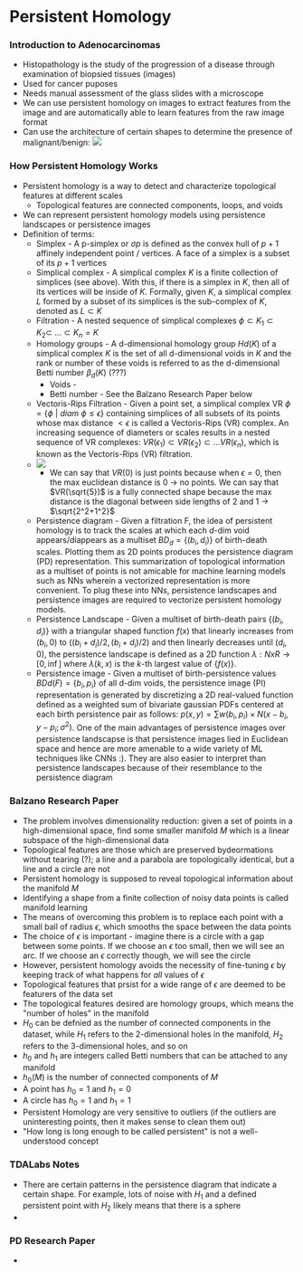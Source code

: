 # Persistent Homology

### Introduction to Adenocarcinomas
- Histopathology is the study of the progression of a disease through examination of biopsied tissues (images)
- Used for cancer puposes
- Needs manual assessment of the glass slides with a microscope
- We can use persistent homology on images to extract features from the image and are automatically able to learn features from the raw image format
- Can use the architecture of certain shapes to determine the presence of malignant/benign:
 ![](https://codimd.s3.shivering-isles.com/demo/uploads/upload_abbc7efb7a803892ff3474a19aefb61b.png)

### How Persistent Homology Works
- Persistent homology is a way to detect and characterize topological features at different scales
	- Topological features are connected components, loops, and voids
- We can represent persistent homology models using persistence landscapes or persistence images
- Definition of terms:
	- Simplex - A p-simplex or $\sigma p$ is defined as the convex hull of $p+1$ affinely independent point / vertices. A face of a simplex is a subset of its $p+1$ vertices
	- Simplical complex - A simplical complex $K$ is a finite collection of simplices (see above). With this, if there is a simplex in $K$, then all of its vertices will be inside of $K$. Formally, given $K$, a simplical complex $L$ formed by a subset of its simplices is the sub-complex of $K$, denoted as $L \subset K$
	- Filtration - A nested sequence of simplical complexes $\phi \subset K_1 \subset K_2 \subset\ ... \subset K_n = K$
	- Homology groups - A d-dimensional homology group $Hd(K)$ of a simplical complex $K$ is the set of all d-dimensional voids in $K$ and the rank or number of these voids is referred to as the d-dimensional Betti number $\beta_d(K)$ (???)
		- Voids - 
		- Betti number - See the Balzano Research Paper below
	- Vectoris-Rips Filtration - Given a point set, a simplical complex VR $\phi=\{\phi\ |\ diam\ \phi \leq \epsilon\}$ containing simplices of all subsets of its points whose max distance $< \epsilon$ is called a Vectoris-Rips (VR) complex. An increasing sequence of diameters or scales results in a nested sequence of VR complexes: $VR(\epsilon_1) \subset VR(\epsilon_2) \subset ... VR(\epsilon_n)$, which is known as the Vectoris-Rips (VR) filtration.
	- ![](https://www.kitware.com/main/wp-content/uploads/2018/05/homology_groups.png)
		- We can say that $VR(0)$ is just points because when $\epsilon=0$, then the max euclidean distance is 0 -> no points. We can say that $VR(\sqrt{5})$ is a fully connected shape because the max distance is the diagonal between side lengths of $2$ and $1$ -> $\sqrt{2^2+1^2}$
	- Persistence diagram - Given a filtration F, the idea of persistent homology is to track the scales at which each $d$-dim void appears/diappears as a multiset $BD_d = \{(b_i, d_i)\}$ of birth-death scales. Plotting them as 2D points produces the persistence diagram (PD) representation. This summarization of topological information as a multiset of points is not amicable for machine learning models such as NNs wherein a vectorized representation is more convenient. To plug these into NNs, persistence landscapes and persistence images are required to vectorize persistent homology models. 
	- Persistence Landscape - Given a multiset of birth-death pairs $\{(b_i, d_i)\}$ with a triangular shaped function $f(x)$ that linearly increases from $(b_i, 0)$ to $((b_i+d_i)/2, (b_i+d_i)/2)$ and then linearly decreases until $(d_i, 0)$, the persistence landscape is defined as a 2D function $\lambda:N x R \rightarrow [0, \inf]$ where $\lambda(k, x)$ is the $k$-th largest value of $\{f(x)\}$.
	- Persistence image - Given a multiset of birth-persistence values $BDd(F) = \{b_i, p_i\}$ of all d-dim voids, the persistence image (PI) representation is generated by discretizing a 2D real-valued function defined as a weighted sum of bivariate gaussian PDFs centered at each birth persistence pair as follows: $p(x, y) = \sum w(b_i, p_i) \times N(x-b_i, y-p_i; \sigma^2)$. One of the main advantages of persistence images over persistence landscapse is that persistence images lied in Euclidean space and hence are more amenable to a wide variety of ML techniques like CNNs :). They are also easier to interpret than persistence landscapes because of their resemblance to the persistence diagram

### Balzano Research Paper
- The problem involves dimensionality reduction: given a set of points in a high-dimensional space, find some smaller manifold $M$ which is a linear subspace of the high-dimensional data
- Topological features are those which are preserved bydeormations without tearing (?); a line and a parabola are topologically identical, but a line and a circle are not
- Persistent homology is supposed to reveal topological information about the manifold $M$
- Identifying a shape from a finite collection of noisy data points is called manifold learning
- The means of overcoming this problem is to replace each point with a small ball of radius $\epsilon$, which smooths the space between the data points
- The choice of $\epsilon$ is important - imagine there is a circle with a gap between some points. If we choose an $\epsilon$ too small, then we will see an arc. If we choose an $\epsilon$ correctly though, we will see the circle
- However, persistent homology avoids the necessity of fine-tuning $\epsilon$ by keeping track of what happens for *all* values of $\epsilon$
- Topological features that prsist for a wide range of $\epsilon$ are deemed to be featurers of the data set
- The topological features desired are homology groups, which means the "number of holes" in the manifold
- $H_0$ can be defnied as the number of connected components in the dataset, while $H_1$ refers to the 2-dimensional holes in the manifold, $H_2$ refers to the 3-dimensional holes, and so on
- $h_0$ and $h_1$ are integers called Betti numbers that can be attached to any manifold
- $h_0(M)$ is the number of connected components of $M$
- A point has $h_0=1$ and $h_1=0$
- A circle has $h_0=1$ and $h_1=1$
- Persistent Homology are very sensitive to outliers (if the outliers are uninteresting points, then it makes sense to clean them out)
- "How long is long enough to be called persistent" is not a well-understood concept

### TDALabs Notes
- There are certain patterns in the persistence diagram that indicate a certain shape. For example, lots of noise with $H_1$ and a defined persistent point with $H_2$ likely means that there is a sphere
- 

### PD Research Paper
- 